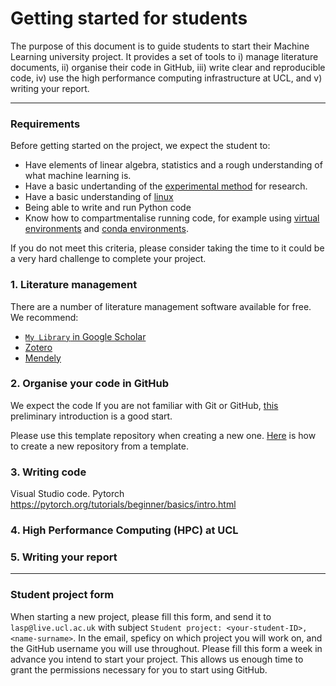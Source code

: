 # Getting started for students
The purpose of this document is to guide students to start their Machine Learning university project. 
It provides a set of tools to i) manage literature documents, ii) organise their code in GitHub, iii) write clear and reproducible code, iv) use the high performance computing infrastructure at UCL, and v) writing your report.

--- 
### Requirements
Before getting started on the project, we expect the student to:
- Have elements of linear algebra, statistics and a rough understanding of what machine learning is.
- Have a basic undertanding of the [experimental method](https://en.wikipedia.org/wiki/Experiment) for research.
- Have a basic understanding of [linux](https://ubuntu.com/tutorials/command-line-for-beginners#1-overview)
- Being able to write and run Python code
- Know how to compartmentalise running code, for example using [virtual environments](https://docs.python.org/3/library/venv.html) and [conda environments](https://docs.conda.io/projects/conda/en/latest/user-guide/tasks/manage-environments.html).


If you do not meet this criteria, please consider taking the time to 
it could be a very hard challenge to complete your project.


### 1. Literature management
There are a number of literature management software available for free.
We recommend:
- [`My Library` in Google Scholar](https://scholar.google.com/scholar?scilib=1&hl=en&as_sdt=0,5)
- [Zotero](https://www.zotero.org/)
- [Mendely](https://www.mendeley.com/guides/desktop/)


### 2. Organise your code in GitHub
We expect the code 
If you are not familiar with Git or GitHub, [this](https://github.com/education/github-starter-course) preliminary introduction is a good start.

Please use this template repository when creating a new one. [Here](https://docs.github.com/en/repositories/creating-and-managing-repositories/creating-a-repository-from-a-template) is how to create a new repository from a template.


### 3. Writing code
Visual Studio code.
Pytorch https://pytorch.org/tutorials/beginner/basics/intro.html


### 4. High Performance Computing (HPC) at UCL



### 5. Writing your report


---

### Student project form
When starting a new project, please fill this form, and send it to `lasp@live.ucl.ac.uk` with subject `Student project: <your-student-ID>, <name-surname>`.
In the email, speficy on which project you will work on, and the GitHub username you will use throughout.
Please fill this form a week in advance you intend to start your project. This allows us enough time to grant the permissions necessary for you to start using GitHub.


